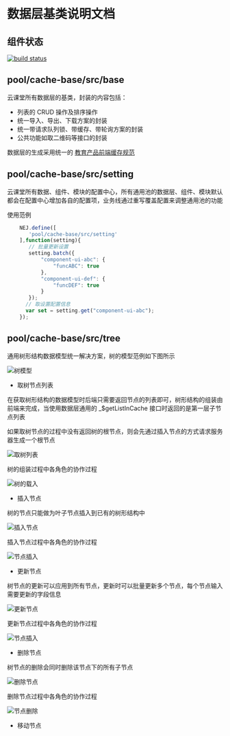 # 数据层基类说明文档

## 组件状态

[![build status](https://g.hz.netease.com/edu-frontend/cache-base/badges/master/build.svg)](https://g.hz.netease.com/edu-frontend/cache-base/commits/master)


## pool/cache-base/src/base

云课堂所有数据层的基类，封装的内容包括：

* 列表的 CRUD 操作及排序操作
* 统一导入、导出、下载方案的封装
* 统一带请求队列锁、带缓存、带轮询方案的封装
* 公共功能如取二维码等接口的封装

数据层的生成采用统一的 [教育产品前端缓存规范](https://g.hz.netease.com/edu-frontend/edu-front-doc/blob/master/4.Manual/Cache.md)

## pool/cache-base/src/setting

云课堂所有数据、组件、模块的配置中心，所有通用池的数据层、组件、模块默认都会在配置中心增加各自的配置项，业务线通过重写覆盖配置来调整通用池的功能

使用范例

```javascript
    NEJ.define([
       'pool/cache-base/src/setting'
    ],function(setting){
       // 批量更新设置
       setting.batch({
           "component-ui-abc": {
               "funcABC": true
           },
           "component-ui-def": {
               "funcDEF": true
           }
       });
      // 取设置配置信息
      var set = setting.get("component-ui-abc");
    });
```

## pool/cache-base/src/tree

通用树形结构数据模型统一解决方案，树的模型范例如下图所示

![树模型](./arch/Tree.png)

* 取树节点列表

在获取树形结构的数据模型时后端只需要返回节点的列表即可，树形结构的组装由前端来完成，当使用数据层通用的 _$getListInCache 接口时返回的是第一层子节点列表

如果取树节点的过程中没有返回树的根节点，则会先通过插入节点的方式请求服务器生成一个根节点

![取树列表](./arch/TreeList.png)

树的组装过程中各角色的协作过程

![树的载入](./arch/GetList.png)

* 插入节点

树的节点只能做为叶子节点插入到已有的树形结构中

![插入节点](./arch/TreeInsert.png)

插入节点过程中各角色的协作过程

![节点插入](./arch/AddItem.png)

* 更新节点

树节点的更新可以应用到所有节点，更新时可以批量更新多个节点，每个节点输入需要更新的字段信息

![更新节点](./arch/TreeUpdate.png)

更新节点过程中各角色的协作过程

![节点插入](./arch/UpdateItem.png)

* 删除节点

树节点的删除会同时删除该节点下的所有子节点

![删除节点](./arch/TreeDelete.png)

删除节点过程中各角色的协作过程

![节点删除](./arch/DeleteItem.png)

* 移动节点




